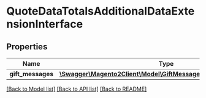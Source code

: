 # QuoteDataTotalsAdditionalDataExtensionInterface

## Properties
Name | Type | Description | Notes
------------ | ------------- | ------------- | -------------
**gift_messages** | [**\Swagger\Magento2Client\Model\GiftMessageDataMessageInterface[]**](GiftMessageDataMessageInterface.md) |  | [optional] 

[[Back to Model list]](../README.md#documentation-for-models) [[Back to API list]](../README.md#documentation-for-api-endpoints) [[Back to README]](../README.md)


